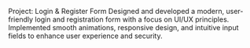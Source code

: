Project: Login & Register Form
Designed and developed a modern, user-friendly login and registration form with a focus on UI/UX principles.
Implemented smooth animations, responsive design, and intuitive input fields to enhance user experience and security.
